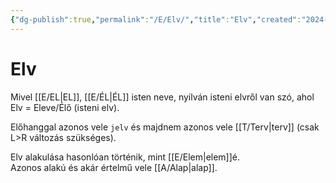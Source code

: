 ```yaml
---
{"dg-publish":true,"permalink":"/E/Elv/","title":"Elv","created":"2024-04-25T16:36","updated":"2024-05-06T03:05"}
---
```



# Elv

Mivel [[E/EL\|EL]], [[E/ÉL\|ÉL]] isten neve, nyilván isteni elvről van szó, ahol Elv = Eleve/Élő (isteni elv).  

Előhanggal azonos vele `jelv` és majdnem azonos vele [[T/Terv\|terv]] (csak L>R változás szükséges).  

Elv alakulása hasonlóan történik, mint [[E/Elem\|elem]]é.  
Azonos alakú és akár értelmű vele [[A/Alap\|alap]].  